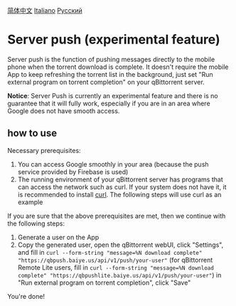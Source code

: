 [简体中文](server_push_zh.md)
[Italiano](server_push_it.md)
[Русский](server_push_ru.md)
# Server push (experimental feature)
Server push is the function of pushing messages directly to the mobile phone when the torrent download is complete. It doesn't require the mobile App to keep refreshing the torrent list in the background, just set "Run external program on torrent completion" on your qBittorrent server.

**Notice**: 
Server Push is currently an experimental feature and there is no guarantee that it will fully work, especially if you are in an area where Google does not have smooth access.

## how to use
Necessary prerequisites:
1. You can access Google smoothly in your area (because the push service provided by Firebase is used)
2. The running environment of your qBittorrent server has programs that can access the network such as curl. If your system does not have it, it is recommended to install [curl](https://curl.se/). The following steps will use curl as an example

If you are sure that the above prerequisites are met, then we continue with the following steps:
1. Generate a user on the App
2. Copy the generated user, open the qBittorrent webUI, click "Settings", and fill in `curl --form-string "message=%N download complete" "https://qbpush.baiye.us/api/v1/push/your-user"` (for qBittorrent Remote Lite users, fill in `curl --form-string "message=%N download complete" "https://qbpushlite.baiye.us/api/v1/push/your-user"`) in "Run external program on torrent completion", click "Save"

You're done!
